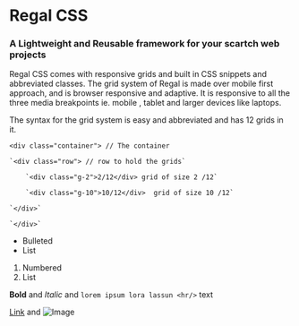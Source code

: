 # Regal CSS
### A Lightweight and Reusable framework for your scartch web projects


Regal CSS comes with responsive grids and built in CSS snippets and abbreviated classes.
The grid system of Regal is made over mobile first approach, and is browser responsive and adaptive.
It is responsive to all the three media breakpoints ie. mobile , tablet and larger devices like laptops.


The syntax for the grid system is easy and abbreviated and has 12 grids in it.

  `<div class="container"> // The container `
  
    `<div class="row"> // row to hold the grids`
    
        `<div class="g-2">2/12</div> grid of size 2 /12`
        
        `<div class="g-10">10/12</div>  grid of size 10 /12`
        
    `</div>`
    
    `</div>`





- Bulleted
- List

1. Numbered
2. List

**Bold** and _Italic_ and `lorem ipsum lora lassun <hr/>` text

[Link](url) and ![Image](src)

